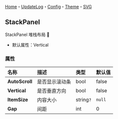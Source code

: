 ﻿[Home](../Home.md)・[UpdateLog](../UpdateLog.md)・[Config](../Config.md)・[Theme](../Theme.md)・[SVG](../SVG.md)

## StackPanel

StackPanel 堆栈布局 👚

- 默认属性：Vertical

### 属性

名称 | 描述 | 类型 | 默认值 |
:--|:--|:--|:--|
**AutoScroll** | 是否显示滚动条 | bool | false |
**Vertical** | 是否垂直方向 | bool | false |
**ItemSize** | 内容大小 | string`?` | `null` |
**Gap** | 间距 | int | 0 |